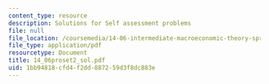 ```yaml
---
content_type: resource
description: Solutions for Self assessment problems
file: null
file_location: /coursemedia/14-06-intermediate-macroeconomic-theory-spring-2004/1bb94818cfd4f2dd887259d3f8dc883e_14_06proset2_sol.pdf
file_type: application/pdf
resourcetype: Document
title: 14_06proset2_sol.pdf
uid: 1bb94818-cfd4-f2dd-8872-59d3f8dc883e
---
```

